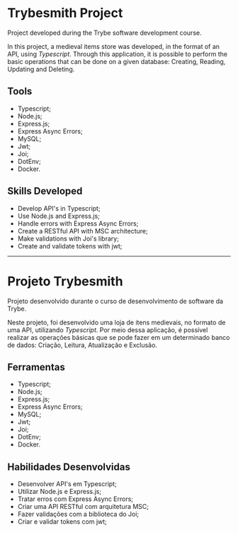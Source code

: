 # Trybesmith Project

  Project developed during the Trybe software development course.

  In this project, a medieval items store was developed, in the format of an API, using _Typescript_. Through this application, it is possible to perform the basic operations that can be done on a given database:
  Creating, Reading, Updating and Deleting.


## Tools

  * Typescript;
  * Node.js;
  * Express.js;
  * Express Async Errors;
  * MySQL;
  * Jwt;
  * Joi;
  * DotEnv;
  * Docker.


## Skills Developed

  * Develop API's in Typescript;
  * Use Node.js and Express.js;
  * Handle errors with Express Async Errors;
  * Create a RESTful API with MSC architecture;
  * Make validations with Joi's library;
  * Create and validate tokens with jwt;



-----------------------



# Projeto Trybesmith

  Projeto desenvolvido durante o curso de desenvolvimento de software da Trybe.

  Neste projeto, foi desenvolvido uma loja de itens medievais, no formato de uma  API, utilizando _Typescript_. Por meio dessa aplicação, é possível realizar as operações básicas que se pode fazer em um determinado banco de dados:
  Criação, Leitura, Atualização e Exclusão.


## Ferramentas

  * Typescript;
  * Node.js;
  * Express.js;
  * Express Async Errors;
  * MySQL;
  * Jwt;
  * Joi;
  * DotEnv;
  * Docker.


## Habilidades Desenvolvidas

  * Desenvolver API's em Typescript;
  * Utilizar Node.js e Express.js;
  * Tratar erros com Express Async Errors;
  * Criar uma API RESTful com arquitetura MSC;
  * Fazer validações com a biblioteca do Joi;
  * Criar e validar tokens com jwt;
